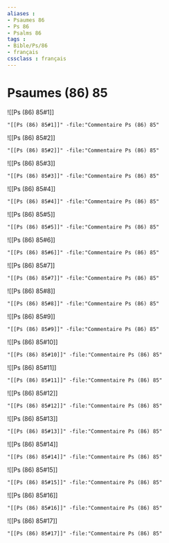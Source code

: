 ```yaml
---
aliases : 
- Psaumes 86
- Ps 86
- Psalms 86
tags : 
- Bible/Ps/86
- français
cssclass : français
---
```


# Psaumes (86) 85

![[Ps (86) 85#1]]

```query
"[[Ps (86) 85#1]]" -file:"Commentaire Ps (86) 85"
```

![[Ps (86) 85#2]]

```query
"[[Ps (86) 85#2]]" -file:"Commentaire Ps (86) 85"
```

![[Ps (86) 85#3]]

```query
"[[Ps (86) 85#3]]" -file:"Commentaire Ps (86) 85"
```

![[Ps (86) 85#4]]

```query
"[[Ps (86) 85#4]]" -file:"Commentaire Ps (86) 85"
```

![[Ps (86) 85#5]]

```query
"[[Ps (86) 85#5]]" -file:"Commentaire Ps (86) 85"
```

![[Ps (86) 85#6]]

```query
"[[Ps (86) 85#6]]" -file:"Commentaire Ps (86) 85"
```

![[Ps (86) 85#7]]

```query
"[[Ps (86) 85#7]]" -file:"Commentaire Ps (86) 85"
```

![[Ps (86) 85#8]]

```query
"[[Ps (86) 85#8]]" -file:"Commentaire Ps (86) 85"
```

![[Ps (86) 85#9]]

```query
"[[Ps (86) 85#9]]" -file:"Commentaire Ps (86) 85"
```

![[Ps (86) 85#10]]

```query
"[[Ps (86) 85#10]]" -file:"Commentaire Ps (86) 85"
```

![[Ps (86) 85#11]]

```query
"[[Ps (86) 85#11]]" -file:"Commentaire Ps (86) 85"
```

![[Ps (86) 85#12]]

```query
"[[Ps (86) 85#12]]" -file:"Commentaire Ps (86) 85"
```

![[Ps (86) 85#13]]

```query
"[[Ps (86) 85#13]]" -file:"Commentaire Ps (86) 85"
```

![[Ps (86) 85#14]]

```query
"[[Ps (86) 85#14]]" -file:"Commentaire Ps (86) 85"
```

![[Ps (86) 85#15]]

```query
"[[Ps (86) 85#15]]" -file:"Commentaire Ps (86) 85"
```

![[Ps (86) 85#16]]

```query
"[[Ps (86) 85#16]]" -file:"Commentaire Ps (86) 85"
```

![[Ps (86) 85#17]]

```query
"[[Ps (86) 85#17]]" -file:"Commentaire Ps (86) 85"
```

